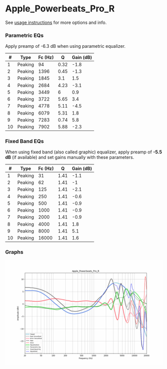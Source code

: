 # Apple_Powerbeats_Pro_R
See [usage instructions](https://github.com/jaakkopasanen/AutoEq#usage) for more options and info.

### Parametric EQs
Apply preamp of -6.3 dB when using parametric equalizer.

|   # | Type    |   Fc (Hz) |    Q |   Gain (dB) |
|-----|---------|-----------|------|-------------|
|   1 | Peaking |        94 | 0.32 |        -1.8 |
|   2 | Peaking |      1396 | 0.45 |        -1.3 |
|   3 | Peaking |      1845 | 3.1  |         1.5 |
|   4 | Peaking |      2684 | 4.23 |        -3.1 |
|   5 | Peaking |      3449 | 6    |         0.9 |
|   6 | Peaking |      3722 | 5.65 |         3.4 |
|   7 | Peaking |      4778 | 5.11 |        -4.5 |
|   8 | Peaking |      6079 | 5.31 |         1.8 |
|   9 | Peaking |      7283 | 0.74 |         5.8 |
|  10 | Peaking |      7902 | 5.88 |        -2.3 |

### Fixed Band EQs
When using fixed band (also called graphic) equalizer, apply preamp of **-5.5 dB** (if available) and set gains manually with these parameters.

|   # | Type    |   Fc (Hz) |    Q |   Gain (dB) |
|-----|---------|-----------|------|-------------|
|   1 | Peaking |        31 | 1.41 |        -1.1 |
|   2 | Peaking |        62 | 1.41 |        -1   |
|   3 | Peaking |       125 | 1.41 |        -2.1 |
|   4 | Peaking |       250 | 1.41 |        -0.6 |
|   5 | Peaking |       500 | 1.41 |        -0.9 |
|   6 | Peaking |      1000 | 1.41 |        -0.9 |
|   7 | Peaking |      2000 | 1.41 |        -0.9 |
|   8 | Peaking |      4000 | 1.41 |         1.8 |
|   9 | Peaking |      8000 | 1.41 |         5.1 |
|  10 | Peaking |     16000 | 1.41 |         1.6 |

### Graphs
![](./Apple_Powerbeats_Pro_R.png)
